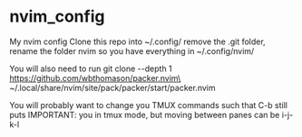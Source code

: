 # nvim_config
My nvim config
Clone this repo into ~/.config/
remove the .git folder, rename the folder nvim so you have
everything in ~/.config/nvim/

You will also need to run
git clone --depth 1 https://github.com/wbthomason/packer.nvim\
 ~/.local/share/nvim/site/pack/packer/start/packer.nvim

You will probably want to change you TMUX commands such that C-b still puts
IMPORTANT: you in tmux mode, but moving between panes can be i-j-k-l
